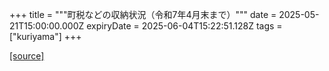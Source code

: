 +++
title = """町税などの収納状況（令和7年4月末まで）"""
date = 2025-05-21T15:00:00.000Z
expiryDate = 2025-06-04T15:22:51.128Z
tags = ["kuriyama"]
+++


[[source]](https://www.town.kuriyama.hokkaido.jp/soshiki/35/946.html)

